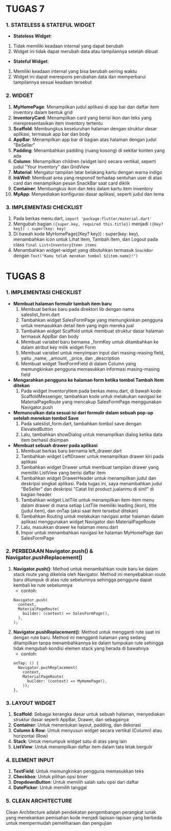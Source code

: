 # TUGAS 7
### 1. STATELESS & STATEFUL WIDGET
- **Stateless Widget**:
1. Tidak memiliki keadaan internal yang dapat berubah
2. Widget ini tidak dapat merubah data atau tampilannya setelah dibuat
- **Stateful Widget**:
1. Memiliki keadaan internal yang bisa berubah seiring waktu
2. Widget ini dapat merespons perubahan data dan memperbarui tampilannya sesuai keadaan tersebut

### 2. WIDGET
1. **MyHomePage**: Menampilkan judul aplikasi di app bar dan daftar item inventory dalam bentuk grid
2. **InventoryCard**: Menampilkan card yang berisi ikon dan teks yang merepresentasikan item inventory tertentu
3. **Scaffold**: Membungkus keseluruhan halaman dengan struktur dasar aplikasi, termasuk app bar dan body
4. **AppBar**: Menampilkan app bar di bagian atas halaman dengan judul "BeSeller"
5. **Padding**: Menambahkan padding (ruang kosong) di sekitar konten yang ada
6. **Column**: Menampilkan children (widget lain) secara vertikal, seperti judul "Your Inventory" dan GridView
7. **Material**: Mengatur tampilan latar belakang kartu dengan warna indigo
8. **InkWell**: Membuat area yang responsif terhadap sentuhan user di atas card dan menampilkan pesan SnackBar saat card diklik
9. **Container**: Membungkus ikon dan teks dalam kartu item inventory
10. **MyApp**: Menyediakan konfigurasi dasar aplikasi, seperti judul dan tema

### 3. IMPLEMENTASI CHECKLIST
1. Pada berkas menu.dart, `import 'package:flutter/material.dart'`
2. Mengubah bagian `({super.key, required this.title})` menjadi `({Key? key}) : super(key: key)`
3. Di bawah kode MyHomePage({Key? key}) : super(key: key), menambahkan icon untuk Lihat Item, Tambah Item, dan Logout pada class `final List<InventoryItem> items`
4. Menambahkan widget-widget yang dibutuhkan termasuk `SnackBar` dengan `Text("Kamu telah menekan tombol ${item.name}!")`

# TUGAS 8
### 1. IMPLEMENTASI CHECKLIST
- **Membuat halaman formulir tambah item baru**
  1. Membuat berkas baru pada direktori lib dengan nama saleslist_form.dart
  2. Tambahkan widget SalesFormPage yang memungkinkan pengguna untuk memasukkan detail item yang ingin mereka jual
  3. Tambahkan widget Scaffold untuk membuat struktur dasar halaman termasuk AppBar dan body
  4. Membuat variabel baru bernama _formKey untuk ditambahkan ke dalam atribut key milik widget Form
  5. Membuat variabel untuk menyimpan input dari masing-masing field, yaitu _name, _amount, _price, dan _description 
  6. Membuat widget TextFormField di dalam Column yang memungkinkan pengguna memasukkan informasi masing-masing field
- **Mengarahkan pengguna ke halaman form ketika tombol Tambah Item ditekan**
  1. Pada widget InventoryItem pada berkas menu.dart, di bawah kode ScaffoldMessenger, tambahkan kode untuk melakukan navigasi ke MaterialPageRoute yang mencakup SalesFormPage menggunakan Navigator.push
- **Memunculkan data sesuai isi dari formulir dalam sebuah pop-up setelah menekan tombol Save**
  1. Pada saleslist_form.dart, tambahkan tombol save dengan ElevatedButton
  2. Lalu, tambahkan showDialog untuk menampilkan dialog ketika data item berhasil disimpan
- **Membuat sebuah drawer pada aplikasi**
  1. Membuat berkas baru bernama left_drawer.dart
  2. Tambahkan widget LeftDrawer untuk menampilkan drawer kiri pada aplikasi
  3. Tambahkan widget Drawer untuk membuat tampilan drawer yang memiliki ListView yang berisi daftar item
  4. Tambahkan widget DrawerHeader untuk menampilkan judul dan deskripsi singkat aplikasi. Pada tugas ini, saya menambahkan judul "BeSeller" dan deskripsi "Catat list product jualanmu di sini!" di bagian header
  5. Tambahkan widget ListTile untuk menampilkan item-item menu dalam drawer di mana setiap ListTile memiliki leading (ikon), title (judul item), dan onTap (aksi saat item tersebut ditekan)
  6. Tambahkan Routing untuk melakukan navigasi antar halaman dalam aplikasi menggunakan widget Navigator dan MaterialPageRoute
  7. Lalu, masukkan drawer ke halaman menu.dart
  8. Impor untuk menambahkan navigasi ke halaman MyHomePage dan SalesFormPage

### 2. PERBEDAAN Navigator.push() & Navigator.pushReplacement()
1. **Navigator.push()**: Method untuk menambahkan route baru ke dalam stack route yang dikelola oleh Navigator. Method ini menyebabkan route baru ditumpuk di atas rute sebelumnya sehingga pengguna dapat kembali ke rute sebelumnya
   - contoh:
   ```
   Navigator.push(
     context,
     MaterialPageRoute(
       builder: (context) => SalesFormPage(),
     ),
   );
   ```
2. **Navigator.pushReplacement()**: Method untuk mengganti rute saat ini dengan rute baru. Method ini mengganti halaman yang sedang ditampilkan tanpa menambahkannya ke dalam tumpukan rute sehingga tidak mengubah kondisi elemen stack yang berada di bawahnya
   - contoh:
   ```
   onTap: () {
     Navigator.pushReplacement(
       context,
       MaterialPageRoute(
         builder: (context) => MyHomePage(),
       ));
   },
   ```

### 3. LAYOUT WIDGET
1. **Scaffold**: Sebagai kerangka dasar untuk sebuah halaman, menyediakan struktur dasar seperti AppBar, Drawer, dan sebagainya
2. **Container**: Untuk menentukan layout, padding, dan dekorasi
3. **Column & Row**: Untuk menyusun widget secara vertikal (Column) atau horizontal (Row)
4. **Stack**: Untuk menumpuk widget satu di atas yang lain
5. **ListView**: Untuk menampilkan daftar item dalam tata letak bergulir

### 4. ELEMENT INPUT
1. **TextField**: Untuk memungkinkan pengguna memasukkan teks
2. **Checkbox**: Untuk pilihan opsi biner
3. **DropdownButton**: Untuk memilih salah satu opsi dari daftar
4. **DatePicker**: Untuk memilih tanggal

### 5. CLEAN ARCHITECTURE
Clean Architecture adalah pendekatan pengembangan perangkat lunak yang menekankan pemisahan kode menjadi lapisan-lapisan yang berbeda untuk mempermudah pemeliharaan dan pengujian

